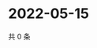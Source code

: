 # 2022-05-15

共 0 条

<!-- BEGIN WEIBO -->
<!-- 最后更新时间 Sun May 15 2022 14:20:42 GMT+0800 (China Standard Time) -->

<!-- END WEIBO -->
